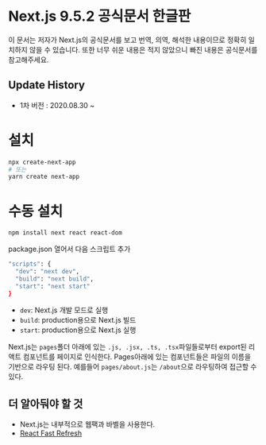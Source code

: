 # Next.js 9.5.2 공식문서 한글판

이 문서는 저자가 Next.js의 공식문서를 보고 번역, 의역, 해석한 내용이므로 정확히 일치하지 않을 수 있습니다.
또한 너무 쉬운 내용은 적지 않았으니 빠진 내용은 공식문서를 참고해주세요.

## Update History

- 1차 버전 : 2020.08.30 ~

# 설치

```bash
npx create-next-app
# 또는
yarn create next-app
```

# 수동 설치

```bash
npm install next react react-dom
```

package.json 열어서 다음 스크립트 추가

```bash
"scripts": {
  "dev": "next dev",
  "build": "next build",
  "start": "next start"
}
```

- `dev`: Next.js 개발 모드로 실행
- `build`: production용으로 Next.js 빌드
- `start`: production용으로 Next.js 실행

Next.js는 `pages`폴더 아래에 있는 `.js, .jsx, .ts, .tsx`파일들로부터 export된 리액트 컴포넌트를 페이지로 인식한다.
Pages아래에 있는 컴포넌트들은 파일의 이름을 기반으로 라우팅 된다. 예를들어 `pages/about.js`는 `/about`으로 라우팅하여 접근할 수 있다.

## 더 알아둬야 할 것

- Next.js는 내부적으로 웹팩과 바벨을 사용한다.
- [React Fast Refresh]()
